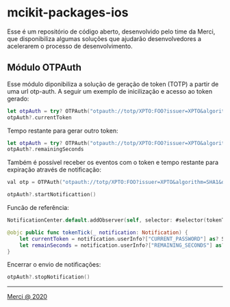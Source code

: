 # mcikit-packages-ios

Esse é um repositório de código aberto, desenvolvido pelo time da Merci, que disponibiliza algumas soluções que ajudarão desenvolvedores a acelerarem o processo de desenvolvimento.

## Módulo OTPAuth

Esse módulo diponibiliza a solução de geração de token (TOTP) a partir de uma url otp-auth. 
A seguir um exemplo de inicilização e acesso ao token gerado:

```swift
let otpAuth = try? OTPAuth("otpauth://totp/XPTO:FOO?issuer=XPTO&algorithm=SHA1&digits=6&period=30&secret=N4SYQORWRZ2TIML5")
otpAuth?.currentToken
```
Tempo restante para gerar outro token:

```swift
let otpAuth = try? OTPAuth("otpauth://totp/XPTO:FOO?issuer=XPTO&algorithm=SHA1&digits=6&period=30&secret=N4SYQORWRZ2TIML5")
otpAuth?.remainingSeconds
```

Também é possível receber os eventos com o token e tempo restante para expiração através de notificação:
```swift
val otp = OTPAuth("otpauth://totp/XPTO:FOO?issuer=XPTO&algorithm=SHA1&digits=6&period=30&secret=N4SYQORWRZ2TIML5")

otpAuth?.startNotificattion()
```

Funcão de referência:
```swift
NotificationCenter.default.addObserver(self, selector: #selector(tokenTick(_:)), name: Notification.Name.OTPAuthNotification.tokenTick, object: otpAuth)

@objc public func tokenTick(_ notification: Notification) {
    let currentToken = notification.userInfo?["CURRENT_PASSWORD"] as? String
    let remainSeconds = notification.userInfo?["REMAINING_SECONDS"] as? String
}
```

Encerrar o envio de notificações:
```swift
otpAuth?.stopNotification()
```

---
[Merci @ 2020](https://merci.com.br)
